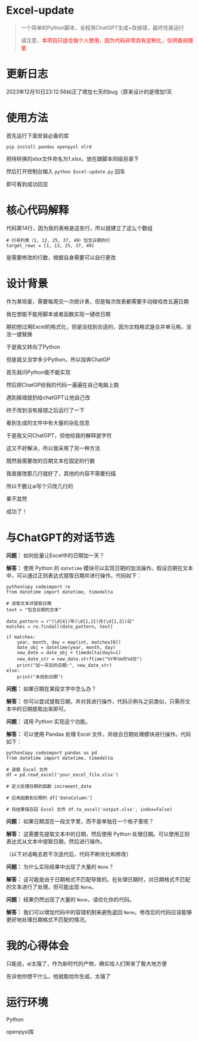 # Excel-update

> 一个简单的Python脚本，全程用ChatGPT生成+改报错，最终完美运行
>
> 请注意，<font color='red'>本项目只适合我个人使用，因为代码非常具有定制化，仅供查阅借鉴</font>

# 更新日志

2023年12月10日23:12:56纠正了增加七天的bug（原来设计的是增加1天

# 使用方法

首先运行下面安装必备的库

```
pip install pandas openpyxl xlrd
```

把待转换的xlsx文件命名为1.xlsx，放在跟脚本同级目录下

然后打开控制台输入  `python Excel-update.py` 回车

即可看到成功回显

# 核心代码解释

代码第14行，因为我的表格是这些行，所以就建立了这么个数组

```
# 行号列表（1, 12, 25, 37, 49）包含日期的行
target_rows = [1, 13, 25, 37, 49]
```

是需要修改的行数，根据自身需要可以自行更改

# 设计背景

作为某班委，需要每周交一次统计表，但是每次改表都需要手动梭哈改五遍日期

我在想能不能用脚本或者函数实现一键改日期

期初想过用Excel的格式化，但是没找到合适的，因为文档格式是合并单元格，没法一键替换

于是我又转向了Python

但是我又没学多少Python，所以投奔ChatGP

首先我问Python能不能实现

然后把ChatGP给我的代码一遍遍在自己电脑上跑

遇到报错就扔给chatGPT让他自己改

终于改到没有报错之后运行了一下

看到生成的文件中有大量的杂乱信息

于是我又问ChatGPT，但他给我的解释是字符

这又不好解决，所以我采用了另一种方法

既然我需要改的日期文本在固定的行数

我直接改那几行就好了，其他的内容不需要扫描

所以干脆让ai写个只改几行的

果不其然

成功了！

# 与ChatGPT的对话节选

**问题：** 如何批量让Excel中的日期加一天？

**解答：** 使用 Python 的 `datetime` 模块可以实现日期的加法操作。假设日期在文本中，可以通过正则表达式提取日期并进行操作。代码如下：

```
pythonCopy codeimport re
from datetime import datetime, timedelta

# 读取文本并提取日期
text = "包含日期的文本"

date_pattern = r"(\d{4})年(\d{1,2})月(\d{1,2})日"
matches = re.findall(date_pattern, text)

if matches:
    year, month, day = map(int, matches[0])
    date_obj = datetime(year, month, day)
    new_date = date_obj + timedelta(days=1)
    new_date_str = new_date.strftime("%Y年%m月%d日")
    print("加一天后的日期:", new_date_str)
else:
    print("未找到日期")
```

**问题：** 如果日期在某段文字中怎么办？

**解答：** 你可以尝试提取日期，并对其进行操作，代码示例与之前类似，只需将文本中的日期提取出来即可。

**问题：** 请用 Python 实现这个功能。

**解答：** 可以使用 Pandas 处理 Excel 文件，并结合日期处理模块进行操作。代码如下：

```
pythonCopy codeimport pandas as pd
from datetime import datetime, timedelta

# 读取 Excel 文件
df = pd.read_excel('your_excel_file.xlsx')

# 定义处理日期的函数 increment_date

# 应用函数到日期列 df['DateColumn']

# 将结果保存回 Excel 文件 df.to_excel('output.xlsx', index=False)
```

**问题：** 如果日期混在一段文字里，而不是单独在一个格子里呢？

**解答：** 这需要先提取文本中的日期，然后使用 Python 处理日期。可以使用正则表达式从文本中提取日期，然后进行操作。

（以下对话略去若干次迭代后，代码不断优化和修改）

**问题：** 为什么实际结果中出现了大量的 `None`？

**解答：** 这可能是由于日期格式不匹配导致的。在处理日期时，对日期格式不匹配的文本进行了处理，但可能出现 `None`。

**问题：** 结果仍然出现了大量的 `None`，请优化你的代码。

**解答：** 我们可以增加代码中的容错机制来避免返回 `None`。修改后的代码应该能够更好地处理日期格式不匹配的情况。

# 我的心得体会

只能说，ai太强了，作为新时代的产物，确实给人们带来了极大地方便

告诉他你想干什么，他就能给你生成，太强了

# 运行环境

Python

openpyxl库

